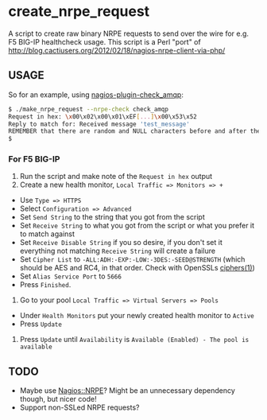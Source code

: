 # create\_nrpe\_request

A script to create raw binary NRPE requests to send over the wire for e.g. F5 BIG-IP healthcheck usage.
This script is a Perl "port" of http://blog.cactiusers.org/2012/02/18/nagios-nrpe-client-via-php/

## USAGE

So for an example, using [nagios-plugin-check\_amqp](https://github.com/stockholmuniversity/nagios-plugin-check_amqp):
```sh
$ ./make_nrpe_request --nrpe-check check_amqp
Request in hex: \x00\x02\x00\x01\xEF[...]\x00\x53\x52
Reply to match for: Received message 'test_message'
REMEMBER that there are random and NULL characters before and after the text above in the reply.
$
```

### For F5 BIG-IP

1. Run the script and make note of the `Request in hex` output
1. Create a new health monitor, `Local Traffic => Monitors => +`
  * Use `Type => HTTPS`
  * Select `Configuration => Advanced`
  * Set `Send String` to the string that you got from the script
  * Set `Receive String` to what you got from the script or what you prefer it to match against
  * Set `Receive Disable String` if you so desire, if you don't set it everything not matching `Receive String` will create a failure
  * Set `Cipher List` to `-ALL:ADH:-EXP:-LOW:-3DES:-SEED@STRENGTH` (which should be AES and RC4, in that order. Check with OpenSSLs [ciphers(1)](https://www.openssl.org/docs/apps/ciphers.html))
  * Set `Alias Service Port` to `5666`
  * Press `Finished`.
1. Go to your pool `Local Traffic => Virtual Servers => Pools`
  * Under `Health Monitors` put your newly created health monitor to `Active`
  * Press `Update`
1. Press `Update` until `Availability` is `Available (Enabled) - The pool is available`

## TODO
* Maybe use [Nagios::NRPE](https://github.com/andreas-marschke/nagios-nrpe/blob/master/lib/Nagios/NRPE/Client.pm)? Might be an unnecessary dependency though, but nicer code!
* Support non-SSLed NRPE requests?
